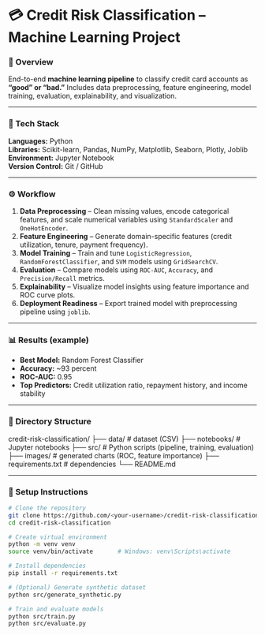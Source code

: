 # 💳 Credit Risk Classification – Machine Learning Project

### 📄 Overview
End-to-end **machine learning pipeline** to classify credit card accounts as **“good” or “bad.”** Includes data preprocessing, feature engineering, model training, evaluation, explainability, and visualization.

---

### 🧰 Tech Stack
**Languages:** Python  
**Libraries:** Scikit-learn, Pandas, NumPy, Matplotlib, Seaborn, Plotly, Joblib  
**Environment:** Jupyter Notebook  
**Version Control:** Git / GitHub  

---

### ⚙️ Workflow
1. **Data Preprocessing** – Clean missing values, encode categorical features, and scale numerical variables using `StandardScaler` and `OneHotEncoder`.
2. **Feature Engineering** – Generate domain-specific features (credit utilization, tenure, payment frequency).
3. **Model Training** – Train and tune `LogisticRegression`, `RandomForestClassifier`, and `SVM` models using `GridSearchCV`.
4. **Evaluation** – Compare models using `ROC-AUC`, `Accuracy`, and `Precision/Recall` metrics.
5. **Explainability** – Visualize model insights using feature importance and ROC curve plots.
6. **Deployment Readiness** – Export trained model with preprocessing pipeline using `joblib`.

---

### 📊 Results (example)
- **Best Model:** Random Forest Classifier  
- **Accuracy:** ~93 percent  
- **ROC-AUC:** 0.95  
- **Top Predictors:** Credit utilization ratio, repayment history, and income stability  

---

### 🧩 Directory Structure
credit-risk-classification/
├── data/ # dataset (CSV)
├── notebooks/ # Jupyter notebooks
├── src/ # Python scripts (pipeline, training, evaluation)
├── images/ # generated charts (ROC, feature importance)
├── requirements.txt # dependencies
└── README.md


---

### 🧪 Setup Instructions
```bash
# Clone the repository
git clone https://github.com/<your-username>/credit-risk-classification.git
cd credit-risk-classification

# Create virtual environment
python -m venv venv
source venv/bin/activate       # Windows: venv\Scripts\activate

# Install dependencies
pip install -r requirements.txt

# (Optional) Generate synthetic dataset
python src/generate_synthetic.py

# Train and evaluate models
python src/train.py
python src/evaluate.py

